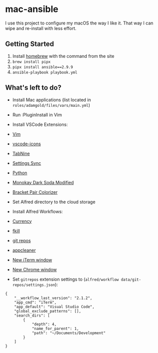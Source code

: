 # mac-ansible

I use this project to configure my macOS the way I like it. That way I can wipe
and re-install with less effort.

## Getting Started

1. Install [homebrew](http://brew.sh/) with the command from the site
2. `brew install pipx`
3. `pipx install ansible==2.9.9`
4. `ansible-playbook playbook.yml`

## What's left to do?

- Install Mac applications (list located in `roles/adamgold/files/vars/main.yml`)

- Run :PluginInstall in Vim

- Install VSCode Extensions:

-   [Vim](https://marketplace.visualstudio.com/items?itemName=vscodevim.vim)
-   [vscode-icons](https://marketplace.visualstudio.com/items?itemName=vscode-icons-team.vscode-icons)
-   [TabNine](https://marketplace.visualstudio.com/items?itemName=TabNine.tabnine-vscode)
-   [Settings Sync](https://marketplace.visualstudio.com/items?itemName=Shan.code-settings-sync)
-   [Python](https://marketplace.visualstudio.com/items?itemName=ms-python.python)
-   [Monokay Dark Soda Modified](https://marketplace.visualstudio.com/items?itemName=DengSir.monokai-dark-soda-modified)
-   [Bracket Pair Colorizer](https://marketplace.visualstudio.com/items?itemName=CoenraadS.bracket-pair-colorizer)

- Set Alfred directory to the cloud storage

- Install Alfred Workflows:

-   [Currency](https://github.com/jin5354/alfred3-workflow-CurrencyConvert)
-   [fkill](https://github.com/SamVerschueren/alfred-fkill#readme)
-   [git repos](https://github.com/deanishe/alfred-repos)
-   [appcleaner](https://github.com/asendra/mac-app-configs/blob/master/alfred-workflows/alfred-appcleaner.alfredworkflow)
-   [New iTerm window](https://github.com/miromannino/alfred-new-terminal-window)
-   [New Chrome window](https://github.com/caiogondim/alfred-chrome-window-workflow)

- Set `gitrepos` extension settings to (`alfred/workflow data/git-repos/settings.json`):

```
{
	"__workflow_last_version": "2.1.2",
	"app_cmd": "iTerm",
	"app_default": "Visual Studio Code",
	"global_exclude_patterns": [],
	"search_dirs": [
		{
			"depth": 4,
			"name_for_parent": 1,
			"path": "~/Documents/Development"
		}
	]
}
```
